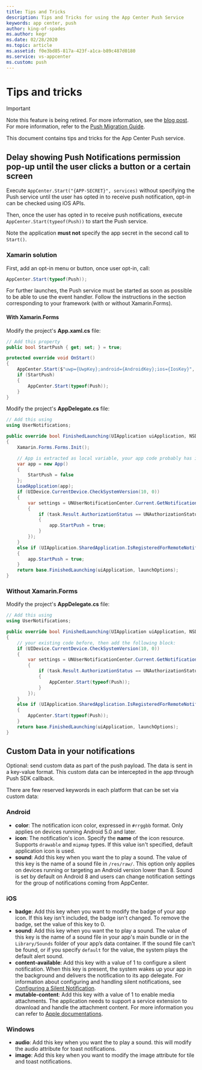 ```yaml
---
title: Tips and Tricks
description: Tips and Tricks for using the App Center Push Service
keywords: app center, push
author: king-of-spades
ms.author: kegr
ms.date: 02/28/2020
ms.topic: article
ms.assetid: f0e3bd85-817a-423f-a1ca-b89c487d0180
ms.service: vs-appcenter
ms.custom: push
---
```


# Tips and tricks

> [!IMPORTANT]
> Note this feature is being retired. For more information, see the [blog post](https://devblogs.microsoft.com/appcenter/app-center-mbaas-retirement/). For more information, refer to the [Push Migration Guide](~/migration/push/index.md).

This document contains tips and tricks for the App Center Push service.

## Delay showing Push Notifications permission pop-up until the user clicks a button or a certain screen

Execute `AppCenter.Start("{APP-SECRET}", services)` without specifying the Push service until the user has opted in to receive push notification, opt-in can be checked using iOS APIs.

Then, once the user has opted in to receive push notifications, execute `AppCenter.Start(typeof(Push))` to start the Push service.

Note the application **must not** specify the app secret in the second call to `Start()`.

### Xamarin solution

First, add an opt-in menu or button, once user opt-in, call:

```csharp
AppCenter.Start(typeof(Push));
```

For further launches, the Push service must be started as soon as possible to be able to use the event handler.
Follow the instructions in the section corresponding to your framework (with or without Xamarin.Forms).

#### With Xamarin.Forms

Modify the project's **App.xaml.cs** file:

```csharp
// Add this property
public bool StartPush { get; set; } = true;

protected override void OnStart()
{
    AppCenter.Start($"uwp={UwpKey};android={AndroidKey};ios={IosKey}", typeof(Analytics), typeof(Crashes));
    if (StartPush)
    {
        AppCenter.Start(typeof(Push));
    }
}
```

Modify the project's **AppDelegate.cs** file:

```csharp
// Add this using
using UserNotifications;

public override bool FinishedLaunching(UIApplication uiApplication, NSDictionary launchOptions)
{
    Xamarin.Forms.Forms.Init();

    // App is extracted as local variable, your app code probably has it inlined.
    var app = new App()
    {
        StartPush = false
    };
    LoadApplication(app);
    if (UIDevice.CurrentDevice.CheckSystemVersion(10, 0))
    {
        var settings = UNUserNotificationCenter.Current.GetNotificationSettingsAsync().ContinueWith(task =>
        {
            if (task.Result.AuthorizationStatus == UNAuthorizationStatus.Authorized)
            {
                app.StartPush = true;
            }
        });
    }
    else if (UIApplication.SharedApplication.IsRegisteredForRemoteNotifications)
    {
        app.StartPush = true;
    }
    return base.FinishedLaunching(uiApplication, launchOptions);
}
```

### Without Xamarin.Forms

Modify the project's **AppDelegate.cs** file:

```csharp
// Add this using
using UserNotifications;

public override bool FinishedLaunching(UIApplication uiApplication, NSDictionary launchOptions)
{
    // your existing code before, then add the following block:
    if (UIDevice.CurrentDevice.CheckSystemVersion(10, 0))
    {
        var settings = UNUserNotificationCenter.Current.GetNotificationSettingsAsync().ContinueWith(task =>
        {
            if (task.Result.AuthorizationStatus == UNAuthorizationStatus.Authorized)
            {
                AppCenter.Start(typeof(Push));
            }
        });
    }
    else if (UIApplication.SharedApplication.IsRegisteredForRemoteNotifications)
    {
        AppCenter.Start(typeof(Push));
    }
    return base.FinishedLaunching(uiApplication, launchOptions);
}
```

## Custom Data in your notifications

Optional: send custom data as part of the push payload. The data is sent in a key-value format. This custom data can be intercepted in the app through Push SDK callback. 

There are few reserved keywords in each platform that can be set via custom data:

### Android

- **color**: The notification icon color, expressed in `#rrggbb` format. Only applies on devices running Android 5.0 and later.
- **icon**: The notification's icon. Specify the **name** of the icon resource. Supports `drawable` and `mipmap` types. If this value isn't specified, default application icon is used.
- **sound**: Add this key when you want the to play a sound. The value of this key is the name of a sound file in   `/res/raw/`. This option only applies on devices running or targeting an Android version lower than 8. Sound is set by default on Android 8 and users can change notification settings for the group of notifications coming from AppCenter.

### iOS

- **badge**: Add this key when you want to modify the badge of your app icon. If this key isn't included, the badge isn't changed. To remove the badge, set the value of this key to 0.
- **sound**: Add this key when you want the to play a sound. The value of this key is the name of a sound file in your app's main bundle or in the `Library/Sounds` folder of your app’s data container. If the sound file can't be found, or if you specify `default` for the value, the system plays the default alert sound.
- **content-available**: Add this key with a value of 1 to configure a silent notification. When this key is present, the system wakes up your app in the background and delivers the notification to its app delegate. For information about configuring and handling silent notifications, see [Configuring a Silent Notification](https://developer.apple.com/library/content/documentation/NetworkingInternet/Conceptual/RemoteNotificationsPG/CreatingtheNotificationPayload.html#//apple_ref/doc/uid/TP40008194-CH10-SW8).
- **mutable-content**: Add this key with a value of 1 to enable media attachments. The application needs to support a service extension to download and handle the attachment content. For more information you can refer to [Apple documentations](https://developer.apple.com/library/content/documentation/NetworkingInternet/Conceptual/RemoteNotificationsPG/ModifyingNotifications.html).

### Windows

- **audio**: Add this key when you want the to play a sound. this will modify the audio attribute for toast notifications.
- **image**: Add this key when you want to modify the image attribute for tile and toast notifications.